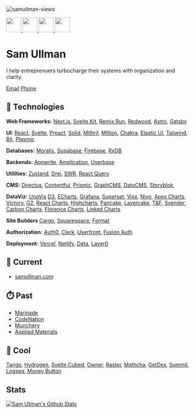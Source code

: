 <p align="left"> <img src="https://komarev.com/ghpvc/?username=samullman&label=Profile%20views&color=0e75b6&style=flat" alt="samullman-views" /> </p>

<a href="https://www.linkedin.com/in/samullman/">
  <img src="https://upload.wikimedia.org/wikipedia/commons/c/ca/LinkedIn_logo_initials.png" style="width:40px;" />
</a>

<a href="https://chess.com/sullman" target="_blank">
  <img src="https://images.chesscomfiles.com/uploads/v1/images_users/tiny_mce/SamCopeland/phpmeXx6V.png" style="width:40px;" />
</a>

<a href="https://instagram.com/samullman">
  <img src="https://upload.wikimedia.org/wikipedia/commons/thumb/e/e7/Instagram_logo_2016.svg/1280px-Instagram_logo_2016.svg.png" style="width:40px;" />
</a>

<a href="https://twitter.com/samullman">
  <img src="https://upload.wikimedia.org/wikipedia/commons/thumb/4/4f/Twitter-logo.svg/1024px-Twitter-logo.svg.png" style="width:40px;" />
</a>



# Sam Ullman
I help entreprenuers turbocharge their systems with organization and clarity. 

[Email](mailto:samullman@gmail.com)
[Phone](mailto:samullman@gmail.com)

## 👾 Technologies

**Web Frameworks:** [Next.js](https://nextjs.org/), [Svelte Kit](https://sveltekit.com/), [Remix Run](https://remix.run/), [Redwood](https://redwoodjs.com/), [Astro](https://astro.build/), [Gatsby](https://www.gatsbyjs.com/)

**UI:** [React](https://reactjs.org), [Svelte](https://svelte.dev/), [Preact](https://preactjs.com/), [Solid](https://www.solidjs.com/), [Mithril](https://mithril.js.org/), [Million](https://millionjs.org/), [Chakra](https://chakra-ui.com/), [Elastic UI](https://elastic.github.io/eui/#/), [Tailwind](https://tailwindcss.com/), [Bit](https://bit.dev/), [Plasmic](https://plasmic.app/)

**Databases:** [Moralis](https://moralis.io/), [Supabase](https://supabase.io), [Firebase](https://firebase.google.com/),  [RxDB](https://rxdb.info/quickstart.html)

**Backends:** [Appwrite](https://appwrite.io/), [Amplication](https://amplication.com/), [Userbase](https://userbase.com/)

**Utilities:** [Zustand](https://zustand.sh), [Drei](https://github.com/pmndrs), [SWR](https://swr.vercel.app/), [React Query](https://react-query.tanstack.com/)

**CMS:** [Directus](https://directus.io/), [Contentful](https://contentful.com/), [Prismic](https://prismic.io/), [GraphCMS](https://graphcms.com/), [DatoCMS](https://www.datocms.com/), [Storyblok](https://www.storyblok.com/home), 

**DataViz:** [UnoVis](https://unovis.dev/) [D3](https://d3js.org/), [ECharts](https://echarts.apache.org/en/index.html), [Grafana](https://grafana.com/), [Superset](https://superset.apache.org/), [Visx](https://airbnb.io/visx/), [Nivo](https://nivo.rocks/), [Apex Charts](https://apexcharts.com/), [Victory](https://formidable.com/open-source/victory/), [G2](https://g2.antv.vision/en/examples/gallery), [React Charts](https://react-charts.tanstack.com/), [Highcharts](https://www.highcharts.com/),  [Pancake](https://pancake-charts.surge.sh/), [Layercake](https://layercake.graphics/), [T&F](https://trash-and-fire.github.io/svelte-lightweight-charts/official-samples.html), [Svender](https://svend3r.dev/), [Carbon Charts](https://carbon-charts-0x.netlify.app/svelte/?path=/story/intro--welcome), [Florence Charts](https://florence.spatialnetworkslab.org/), [Linked Charts](https://mitcheljager.github.io/svelte-tiny-linked-charts/)

**Site Builders** [Cargo](https://cargo.site/), [Squarespace](https://squarespace.com/), [Format](https://www.format.com/)

**Authorization:** [Auth0](https://auth0.com/), [Clerk](https://clerk.dev), [Userfront](https://userfront.com/), [Fusion Auth](https://fusionauth.io/)

**Deployment:** [Vercel](https://vercel.com/), [Netlify](https://netlify.com/), [Deta](https://www.deta.sh/), [Layer0](https://layer0.co/)


<!-- **ECommerce:** commerce layer, crystallize, checkout, stripe, shopify, swell, https://commercejs.com/, https://zyla.rocks/, https://chord.co/, https://elliot.store/supply, sam cart -->

<!-- **Analytics:** https://usefathom.com/ -->

<!-- https://wundergraph.com/ -->

<!-- Maps https://carto.com/basemaps/ -->

<!-- Sales https://www.outreach.io/ -->
<!-- 
**Databases**

https://www.cockroachlabs.com/
https://appwrite.io/
https://pouchdb.com/, 
https://www.edgedb.com/, 
-->


<!-- fusion charts, frappe charts -->






## 🧃 Current 
* [samullman.com](https://samullman.com/)
<!-- * [Ullman Labs](https://ullmanlabs.io/) -->
<!-- * [Storm](https://storm.com/) -->


## ⏱️ Past
* [Marinade](https://marinade.finance/)
* [CodeNation](https://codenation.org/)
* [Munchery](https://www.munchery.com/)
* [Applied Materials](https://www.appliedmaterials.com/interactive-proxy/)

## 🧊 Cool
[Tango](https://www.tango.us/), [Hydrogen](https://hydrogen.shopify.dev/), [Svelte Cubed](https://svelte-cubed.vercel.app/), [Owner](https://owner.com), [Raster](https://raster.app/), [Mathcha](https://www.mathcha.io/editor), [GetDex](https://getdex.com/), [Summit](https://usesummit.com/), [Logseq](https://logseq.com/), [Money Button](https://www.moneybutton.com/)


## Stats

[![Sam Ullman's Github Stats](https://github-readme-stats.vercel.app/api?username=samullman)](https://github.com/samullman)

